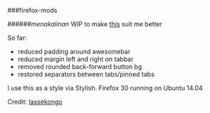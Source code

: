 ###firefox-mods

######_menakalinan_
WIP to make [this](https://github.com/lassekongo83/zuki-themes/blob/master/Zukitre-firefox-theme/chrome/userChrome.css) suit me better

So far:

- reduced padding around awesomebar
- reduced margin left and right on tabbar
- removed rounded back-forward button bg
- restored separators between tabs/pinned tabs

I use this as a style via Stylish. 
Firefox 30 running on Ubuntu 14.04

Credit: [lassekongo](https://github.com/lassekongo83)
